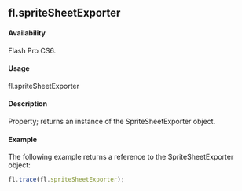 ## fl.spriteSheetExporter

#### Availability

Flash Pro CS6.

#### Usage

fl.spriteSheetExporter

#### Description

Property; returns an instance of the SpriteSheetExporter object.

#### Example

The following example returns a reference to the SpriteSheetExporter object:
```javascript
fl.trace(fl.spriteSheetExporter);

```
